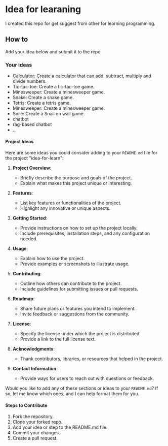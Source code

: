 # Idea for learaning

I created this repo for get suggest from other for learning programming.

## How to

Add your idea below and submit it to the repo

### Your ideas

- Calculator: Create a calculator that can add, subtract, multiply and divide numbers.
- Tic-tac-toe: Create a tic-tac-toe game.
- Minesweeper: Create a minesweeper game.
- Snake: Create a snake game.
- Tetris: Create a tetris game.
- Minesweeper: Create a minesweeper game.
- Snile: Create a Snail on wall game.
- chatbot
- rag-based chatbot
- ...

#### Project Ideas

Here are some ideas you could consider adding to your `README.md` file for the project "idea-for-learn":

1. **Project Overview**:
   - Briefly describe the purpose and goals of the project.
   - Explain what makes this project unique or interesting.

2. **Features**:
   - List key features or functionalities of the project.
   - Highlight any innovative or unique aspects.

3. **Getting Started**:
   - Provide instructions on how to set up the project locally.
   - Include prerequisites, installation steps, and any configuration needed.

4. **Usage**:
   - Explain how to use the project.
   - Provide examples or screenshots to illustrate usage.

5. **Contributing**:
   - Outline how others can contribute to the project.
   - Include guidelines for submitting issues or pull requests.

6. **Roadmap**:
   - Share future plans or features you intend to implement.
   - Invite feedback or suggestions from the community.

7. **License**:
   - Specify the license under which the project is distributed.
   - Provide a link to the full license text.

8. **Acknowledgments**:
   - Thank contributors, libraries, or resources that helped in the project.

9. **Contact Information**:
   - Provide ways for users to reach out with questions or feedback.

Would you like to add any of these sections or ideas to your `README.md`? If so, let me know which ones, and I can help format them for you.

#### Steps to Contribute

1. Fork the repository.
2. Clone your forked repo.
3. Add your idea or step to the README.md file.
4. Commit your changes.
5. Create a pull request.

